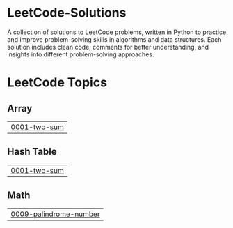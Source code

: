 # LeetCode-Solutions
A collection of solutions to LeetCode problems, written in Python to practice and improve problem-solving skills in algorithms and data structures. Each solution includes clean code, comments for better understanding, and insights into different problem-solving approaches.

<!---LeetCode Topics Start-->
# LeetCode Topics
## Array
|  |
| ------- |
| [0001-two-sum](https://github.com/MohammedJabir18/LeetCode-Solutions/tree/master/0001-two-sum) |
## Hash Table
|  |
| ------- |
| [0001-two-sum](https://github.com/MohammedJabir18/LeetCode-Solutions/tree/master/0001-two-sum) |
## Math
|  |
| ------- |
| [0009-palindrome-number](https://github.com/MohammedJabir18/LeetCode-Solutions/tree/master/0009-palindrome-number) |
<!---LeetCode Topics End-->